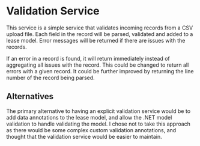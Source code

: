 # Validation Service
This service is a simple service that validates incoming records from a CSV upload file.  Each field in the record will be parsed, validated and added to a lease model.  Error messages will be returned if there are issues with the records.  

If an error in a record is found, it will return immediately instead of aggregating all issues with the record.  This could be changed to return all errors with a given record. It could be further improved by returning the line number of the record being parsed.

## Alternatives
The primary alternative to having an explicit validation service would be to add data annotations to the lease model, and allow the .NET model validation to handle validating the model.  I chose not to take this approach as there would be some complex custom validation annotations, and thought that the validation service would be easier to maintain.